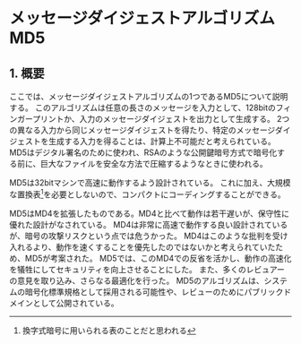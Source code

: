 # メッセージダイジェストアルゴリズム MD5

## 1. 概要

ここでは、メッセージダイジェストアルゴリズムの1つであるMD5について説明する。
このアルゴリズムは任意の長さのメッセージを入力として、128bitのフィンガープリントか、入力のメッセージダイジェストを出力として生成する。
2つの異なる入力から同じメッセージダイジェストを得たり、特定のメッセージダイジェストを生成する入力を得ることは、計算上不可能だと考えられている。
MD5はデジタル署名のために使われ、RSAのような公開鍵暗号方式で暗号化する前に、巨大なファイルを安全な方法で圧縮するようなときに使われる。

MD5は32bitマシンで高速に動作するよう設計されている。
これに加え、大規模な置換表[^1]を必要としないので、コンパクトにコーディングすることができる。

MD5はMD4を拡張したものである。MD4と比べて動作は若干遅いが、保守性に優れた設計がなされている。
MD4は非常に高速で動作する良い設計されているが、暗号の攻撃リスクという点では危うかった。
MD4はこのような批判を受け入れるより、動作を速くすることを優先したのではないかと考えられていたため、MD5が考案された。
MD5では、このMD4での反省を活かし、動作の高速化を犠牲にしてセキュリティを向上させることにした。
また、多くのレビュアーの意見を取り込み、さらなる最適化を行った。
MD5のアルゴリズムは、システムの暗号化標準規格として採用される可能性や、レビューのためにパブリックドメインとして公開されている。



[^1]:換字式暗号に用いられる表のことだと思われる